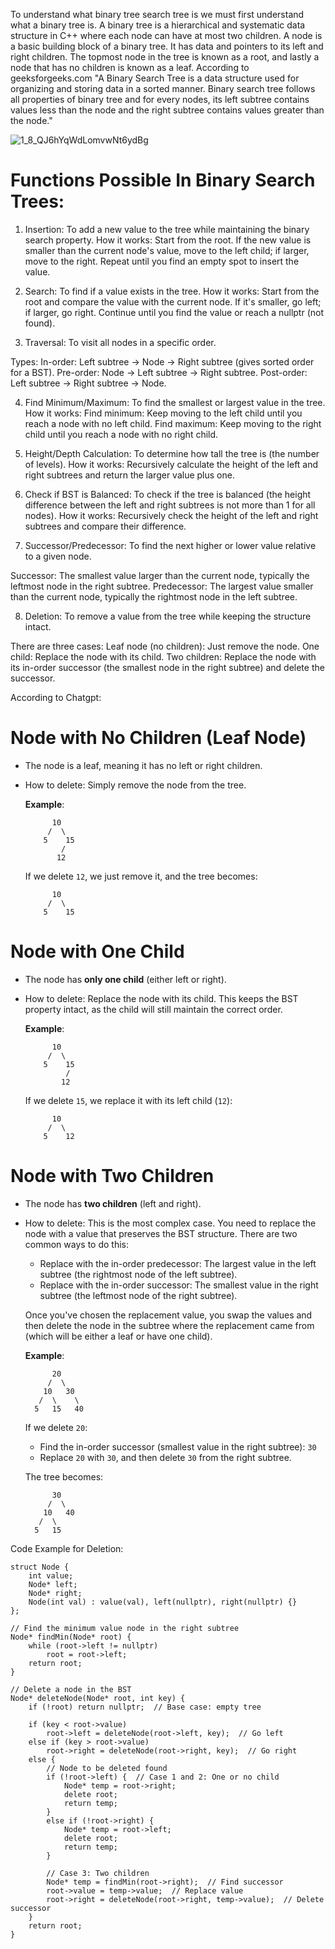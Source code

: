 To understand what binary tree search tree is we must first understand what a binary tree is. A binary tree is a hierarchical and systematic data structure in C++ where each node can have at most two children. A node is a basic building block of a binary tree. It has data and pointers to its left and right children. The topmost node in the tree is known as a root, and lastly a node that has no children is known as a leaf.
According to geeksforgeeks.com "A Binary Search Tree is a data structure used for organizing and storing data in a sorted manner. Binary search tree follows all properties of binary tree and for every nodes, its left subtree contains values less than the node and the right subtree contains values greater than the node."

 ![1_8_QJ6hYqWdLomvwNt6ydBg](https://github.com/user-attachments/assets/bc054bcb-ad05-4c03-acc0-758fe89a49f5)

# Functions Possible In Binary Search Trees:

1. Insertion: To add a new value to the tree while maintaining the binary search property.
How it works: Start from the root. If the new value is smaller than the current node's value, move to the left child; if larger, move to the right. Repeat until you find an empty spot to insert the value.

2. Search: To find if a value exists in the tree.
How it works: Start from the root and compare the value with the current node. If it's smaller, go left; if larger, go right. Continue until you find the value or reach a nullptr (not found).

3. Traversal: To visit all nodes in a specific order.

Types:
In-order: Left subtree → Node → Right subtree (gives sorted order for a BST).
Pre-order: Node → Left subtree → Right subtree.
Post-order: Left subtree → Right subtree → Node.

4. Find Minimum/Maximum: To find the smallest or largest value in the tree.
How it works:
Find minimum: Keep moving to the left child until you reach a node with no left child.
Find maximum: Keep moving to the right child until you reach a node with no right child.

5. Height/Depth Calculation: To determine how tall the tree is (the number of levels).
How it works: Recursively calculate the height of the left and right subtrees and return the larger value plus one.

6. Check if BST is Balanced: To check if the tree is balanced (the height difference between the left and right subtrees is not more than 1 for all nodes).
How it works: Recursively check the height of the left and right subtrees and compare their difference.

7. Successor/Predecessor: To find the next higher or lower value relative to a given node.

Successor: The smallest value larger than the current node, typically the leftmost node in the right subtree.
Predecessor: The largest value smaller than the current node, typically the rightmost node in the left subtree.

8. Deletion: To remove a value from the tree while keeping the structure intact.

There are three cases:
Leaf node (no children): Just remove the node.
One child: Replace the node with its child.
Two children: Replace the node with its in-order successor (the smallest node in the right subtree) and delete the successor.

According to Chatgpt:

# **Node with No Children (Leaf Node)**

- The node is a leaf, meaning it has no left or right children.
- How to delete: Simply remove the node from the tree.

   **Example**:
   ```
         10
        /  \
       5    15
           /
          12
   ```
   If we delete `12`, we just remove it, and the tree becomes:
   ```
         10
        /  \
       5    15
   ```

# **Node with One Child**

- The node has **only one child** (either left or right).
- How to delete: Replace the node with its child. This keeps the BST property intact, as the child will still maintain the correct order.

   **Example**:
   ```
         10
        /  \
       5    15
            /
           12
   ```
   If we delete `15`, we replace it with its left child (`12`):
   ```
         10
        /  \
       5    12
   ```

# **Node with Two Children**

- The node has **two children** (left and right).
- How to delete: This is the most complex case. You need to replace the node with a value that preserves the BST structure. There are two common ways to do this:

   - Replace with the in-order predecessor: The largest value in the left subtree (the rightmost node of the left subtree).
   - Replace with the in-order successor: The smallest value in the right subtree (the leftmost node of the right subtree).

   Once you've chosen the replacement value, you swap the values and then delete the node in the subtree where the replacement came from (which will be either a leaf or have one child).

   **Example**:
   ```
         20
        /  \
       10   30
      /  \    \
     5   15   40
   ```
   If we delete `20`:
   - Find the in-order successor (smallest value in the right subtree): `30`
   - Replace `20` with `30`, and then delete `30` from the right subtree.

   The tree becomes:
   ```
         30
        /  \
       10   40
      /  \
     5   15
   ```

Code Example for Deletion:

```
struct Node {
    int value;
    Node* left;
    Node* right;
    Node(int val) : value(val), left(nullptr), right(nullptr) {}
};

// Find the minimum value node in the right subtree
Node* findMin(Node* root) {
    while (root->left != nullptr)
        root = root->left;
    return root;
}

// Delete a node in the BST
Node* deleteNode(Node* root, int key) {
    if (!root) return nullptr;  // Base case: empty tree

    if (key < root->value) 
        root->left = deleteNode(root->left, key);  // Go left
    else if (key > root->value) 
        root->right = deleteNode(root->right, key);  // Go right
    else {
        // Node to be deleted found
        if (!root->left) {  // Case 1 and 2: One or no child
            Node* temp = root->right;
            delete root;
            return temp;
        }
        else if (!root->right) {
            Node* temp = root->left;
            delete root;
            return temp;
        }

        // Case 3: Two children
        Node* temp = findMin(root->right);  // Find successor
        root->value = temp->value;  // Replace value
        root->right = deleteNode(root->right, temp->value);  // Delete successor
    }
    return root;
}
